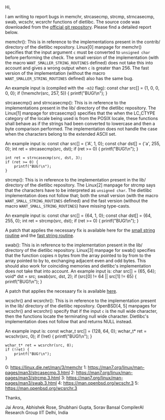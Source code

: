 Hi,

I am writing to report bugs in memchr, strcasecmp, strcmp, strncasecmp, swab, wcschr, wcsrchr functions of dietlibc. The source code was downloaded from the [official git repository](https://github.com/ensc/dietlibc).
Please find a detailed report below.

memchr():
This is in reference to the implementations present in the contrib/ directory of the dietlibc repository.
Linux[0] manpage for memchr() specifies that the input argument `c` must be converted to `unsigned char` before performing the check. 
The small version of the implementation (with the macro `WANT_SMALLER_STRING_ROUTINES` defined) does not take this into account and gives a wrong output when `c` is greater than 256. The fast version of the implementation (without the macro `WANT_SMALLER_STRING_ROUTINES` defined) also has the same bug.

An example input is (compiled with the `-m32` flag):
    const char src[] = {1, 0, 0, 0, 0};
    if (!memchr(src, 257, 5)) {
        printf("BUG!\n");
    }

strcasecmp() and strncasecmp():
This is in reference to the implementations present in the lib/ directory of the dietlibc repository.
The Linux[1] manpage for strcasecmp() specifies that the when the LC_CTYPE category of the locale being used is from the POSIX locale, these functions shall behave as if the strings had been converted to lowercase and then a byte comparison performed. The implementation does not handle the case when the characters belong to the extended ASCII set.

An example input is:
    const char src[] = {'A', 1, 0};
    const char dst[] = {'a', 255, 0};
    int ret = strcasecmp(src, dst);
    if (ret >= 0) {
        printf("BUG!\n");
    }

    int ret = strncasecmp(src, dst, 3);
    if (ret >= 0) {
        printf("BUG!\n");
    }

strcmp():
This is in reference to the implementation present in the lib/ directory of the dietlibc repository.
The Linux[2] manpage for strcmp says that the characters have to be interpreted as `unsigned char`. The dietlibc implementation does not follow that; both the small version (with the macro `WANT_SMALL_STRING_ROUTINES` defined) and the fast version (without the macro `WANT_SMALL_STRING_ROUTINES`) have missing type-casts.

An example input is:
    const char src[] = {64, 1, 0};
    const char dst[] = {64, 255, 0};
    int ret = strcmp(src, dst);
    if (ret >= 0) {
        printf("BUG!\n");
    }

A patch that applies the necessary fix is available here for the [small string routine](https://github.com/compilerai/bug-reports/blob/master/patch/dietlibc_strcmp-small.patch) and the [fast string routine](https://github.com/compilerai/bug-reports/blob/master/patch/dietlibc_strcmp-fast.patch).

swab():
This is in reference to the implementation present in the lib/ directory of the dietlibc repository.
Linux[3] manpage for swab() specifies that the function copies n bytes from the array pointed to by from to the array pointed to by to, exchanging adjacent even and odd bytes. This should also work for coinciding memories and dietlibc's implementation does not take that into account.
An example input is:
    char src[] = {65, 64};
    void* dst = src;
    swab(src, dst, 2);
    if (src[0] != 64 || src[1] != 65) {
		printf("BUG!\n");
	}

A patch that applies the necesaary fix is available [here](https://github.com/compilerai/bug-reports/blob/master/patch/dietlibc_swab.patch).

wcschr() and wcsrchr():
This is in reference to the implementation present in the lib/ directory of the dietlibc repository.
OpenBSD[4, 5] manpages for wcschr() and wcsrchr() specify that if the input `c` is the null wide character, then the functions locate the terminating null wide character. Dietlibc's implementation does not follow that and returns NULL instead.

An example input is:
    const wchar_t src[] = {128, 64, 0};
    wchar_t* ret = wcschr(src, 0);
    if (!ret) {
        printf("BUG!\n");
    }
    
    wchar_t* ret = wcsrchr(src, 0);
    if (!ret) {
        printf("BUG!\n");
    }

0: https://linux.die.net/man/3/memchr
1: https://man7.org/linux/man-pages/man3/strcasecmp.3.html
2: https://man7.org/linux/man-pages/man3/strcmp.3.html
3: https://man7.org/linux/man-pages/man3/swab.3.html
4: https://man.openbsd.org/wcschr.3
5: https://man.openbsd.org/wcsrchr.3

Thanks,

Jai Arora, Abhishek Rose, Shubhani Gupta, Sorav Bansal
CompilerAI Research Group
IIT Delhi, India